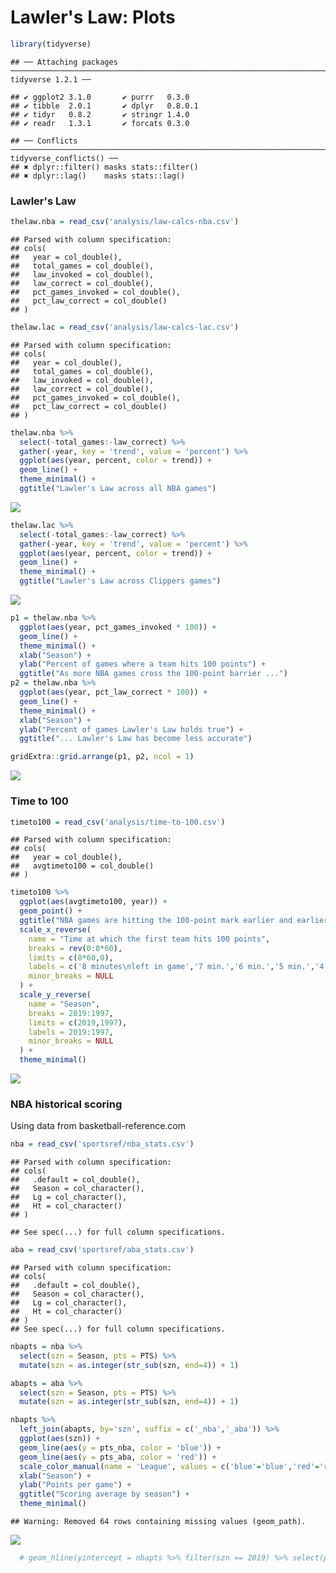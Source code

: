 Lawler's Law: Plots
================

``` r
library(tidyverse)
```

    ## ── Attaching packages ─────────────────────────────────────────────────────────────────────────────────────────── tidyverse 1.2.1 ──

    ## ✔ ggplot2 3.1.0       ✔ purrr   0.3.0  
    ## ✔ tibble  2.0.1       ✔ dplyr   0.8.0.1
    ## ✔ tidyr   0.8.2       ✔ stringr 1.4.0  
    ## ✔ readr   1.3.1       ✔ forcats 0.3.0

    ## ── Conflicts ────────────────────────────────────────────────────────────────────────────────────────────── tidyverse_conflicts() ──
    ## ✖ dplyr::filter() masks stats::filter()
    ## ✖ dplyr::lag()    masks stats::lag()

### Lawler's Law

``` r
thelaw.nba = read_csv('analysis/law-calcs-nba.csv')
```

    ## Parsed with column specification:
    ## cols(
    ##   year = col_double(),
    ##   total_games = col_double(),
    ##   law_invoked = col_double(),
    ##   law_correct = col_double(),
    ##   pct_games_invoked = col_double(),
    ##   pct_law_correct = col_double()
    ## )

``` r
thelaw.lac = read_csv('analysis/law-calcs-lac.csv')
```

    ## Parsed with column specification:
    ## cols(
    ##   year = col_double(),
    ##   total_games = col_double(),
    ##   law_invoked = col_double(),
    ##   law_correct = col_double(),
    ##   pct_games_invoked = col_double(),
    ##   pct_law_correct = col_double()
    ## )

``` r
thelaw.nba %>% 
  select(-total_games:-law_correct) %>% 
  gather(-year, key = 'trend', value = 'percent') %>% 
  ggplot(aes(year, percent, color = trend)) +
  geom_line() +
  theme_minimal() +
  ggtitle("Lawler's Law across all NBA games")
```

![](03-plots_files/figure-markdown_github/unnamed-chunk-3-1.png)

``` r
thelaw.lac %>% 
  select(-total_games:-law_correct) %>% 
  gather(-year, key = 'trend', value = 'percent') %>% 
  ggplot(aes(year, percent, color = trend)) +
  geom_line() +
  theme_minimal() +
  ggtitle("Lawler's Law across Clippers games")
```

![](03-plots_files/figure-markdown_github/unnamed-chunk-4-1.png)

``` r
p1 = thelaw.nba %>% 
  ggplot(aes(year, pct_games_invoked * 100)) +
  geom_line() +
  theme_minimal() +
  xlab("Season") +
  ylab("Percent of games where a team hits 100 points") +
  ggtitle("As more NBA games cross the 100-point barrier ...")
p2 = thelaw.nba %>% 
  ggplot(aes(year, pct_law_correct * 100)) +
  geom_line() +
  theme_minimal() +
  xlab("Season") +
  ylab("Percent of games Lawler's Law holds true") +
  ggtitle("... Lawler's Law has become less accurate")
```

``` r
gridExtra::grid.arrange(p1, p2, ncol = 1)
```

![](03-plots_files/figure-markdown_github/unnamed-chunk-6-1.png)

### Time to 100

``` r
timeto100 = read_csv('analysis/time-to-100.csv')
```

    ## Parsed with column specification:
    ## cols(
    ##   year = col_double(),
    ##   avgtimeto100 = col_double()
    ## )

``` r
timeto100 %>% 
  ggplot(aes(avgtimeto100, year)) +
  geom_point() +
  ggtitle("NBA games are hitting the 100-point mark earlier and earlier") +
  scale_x_reverse(
    name = "Time at which the first team hits 100 points",
    breaks = rev(0:8*60),
    limits = c(8*60,0),
    labels = c('8 minutes\nleft in game','7 min.','6 min.','5 min.','4 min.','3 min.','2 min.','1 min.','End of game'),
    minor_breaks = NULL
  ) +
  scale_y_reverse(
    name = "Season",
    breaks = 2019:1997,
    limits = c(2019,1997),
    labels = 2019:1997,
    minor_breaks = NULL
  ) +
  theme_minimal()
```

![](03-plots_files/figure-markdown_github/unnamed-chunk-8-1.png)

### NBA historical scoring

Using data from basketball-reference.com

``` r
nba = read_csv('sportsref/nba_stats.csv')
```

    ## Parsed with column specification:
    ## cols(
    ##   .default = col_double(),
    ##   Season = col_character(),
    ##   Lg = col_character(),
    ##   Ht = col_character()
    ## )

    ## See spec(...) for full column specifications.

``` r
aba = read_csv('sportsref/aba_stats.csv')
```

    ## Parsed with column specification:
    ## cols(
    ##   .default = col_double(),
    ##   Season = col_character(),
    ##   Lg = col_character(),
    ##   Ht = col_character()
    ## )
    ## See spec(...) for full column specifications.

``` r
nbapts = nba %>% 
  select(szn = Season, pts = PTS) %>% 
  mutate(szn = as.integer(str_sub(szn, end=4)) + 1)
```

``` r
abapts = aba %>% 
  select(szn = Season, pts = PTS) %>% 
  mutate(szn = as.integer(str_sub(szn, end=4)) + 1)
```

``` r
nbapts %>% 
  left_join(abapts, by='szn', suffix = c('_nba','_aba')) %>% 
  ggplot(aes(szn)) +
  geom_line(aes(y = pts_nba, color = 'blue')) +
  geom_line(aes(y = pts_aba, color = 'red')) +
  scale_color_manual(name = 'League', values = c('blue'='blue','red'='red'), labels = c('NBA','ABA')) +
  xlab("Season") +
  ylab("Points per game") +
  ggtitle("Scoring average by season") +
  theme_minimal()
```

    ## Warning: Removed 64 rows containing missing values (geom_path).

![](03-plots_files/figure-markdown_github/unnamed-chunk-12-1.png)

``` r
  # geom_hline(yintercept = nbapts %>% filter(szn == 2019) %>% select(pts) %>% first(), color = 'blue')
```
